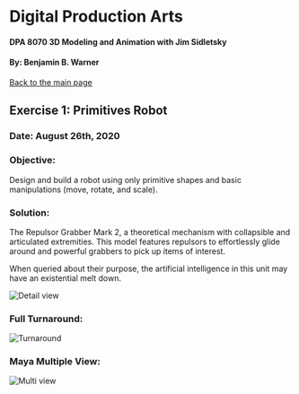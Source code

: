 # Digital Production Arts
#### DPA 8070 3D Modeling and Animation with Jim Sidletsky
#### By: Benjamin B. Warner

[Back to the main page](https://benwarnerdigitalarts.github.io/3Dworks/)

## Exercise 1: Primitives Robot
### Date: August 26th, 2020

### Objective:
Design and build a robot using only primitive shapes and basic manipulations (move, rotate, and scale).

### Solution:
The Repulsor Grabber Mark 2, a theoretical mechanism with collapsible and articulated extremities.  This model features repulsors to effortlessly glide around and powerful grabbers to pick up items of interest.

When queried about their purpose, the artificial intelligence in this unit may have an existential melt down.

![Detail view](https://benwarnerdigitalarts.github.io/3Dworks/dpa8070/primitiveRobot/images/primitivesRobotDetail.jpg)

### Full Turnaround:
![Turnaround](https://benwarnerdigitalarts.github.io/3Dworks/dpa8070/primitiveRobot/images/primitivesRobotMultiTurn.jpg)

### Maya Multiple View:
![Multi view](https://benwarnerdigitalarts.github.io/3Dworks/dpa8070/primitiveRobot/images/primitivesRobotMulti.jpg)


